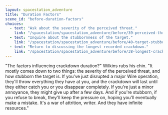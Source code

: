 ```yaml
---
layout: spacestation_adventure
title: "Duration Factors"
scene_id: "before-duration-factors"
choices:
  - text: "Ask about the severity of the perceived threat."
    link: "/spacestation/spacestation_adventure/before/39-perceived-threat-severity"
  - text: "Inquire about the stubbornness of the target."
    link: "/spacestation/spacestation_adventure/before/40-target-stubbornness"
  - text: "Return to discussing the longest recorded crackdown."
    link: "/spacestation/spacestation_adventure/before/38-longest-crackdown"
---
```


"The factors influencing crackdown duration?" Wilkins rubs his chin. "It mostly comes down to two things: the severity of the perceived threat, and how stubborn the target is. If you've just disrupted a major Wire operation, they'll throw everything they have at you, and the crackdown will last until they either catch you or you disappear completely. If you're just a minor annoyance, they might give up after a few days. And if you're stubborn, if you refuse to break, they'll keep the pressure on, hoping you'll eventually make a mistake. It's a war of attrition, writer. And they have infinite resources."
